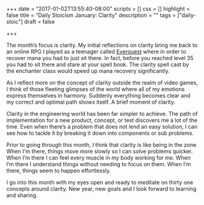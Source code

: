 +++
date = "2017-01-02T13:55:40-08:00"
scripts = []
css = []
highlight = false
title = "Daily Stoicism January: Clarity"
description = ""
tags = ["daily-stoic"]
draft = false

+++

The month’s focus is clarity. My initial reflections on clarity bring me back to an online RPG I played as a teenager called [Everquest](https://en.wikipedia.org/wiki/EverQuest) where in order to recover mana you had to just sit there. In fact, before you reached level 35 you had to sit there and stare at your spell book. The clarity spell cast by the enchanter class would speed up mana recovery significantly.

As I reflect more on the concept of clarity outside the realm of video games, I think of those fleeting glimpses of the world where all of my emotions express themselves in harmony. Suddenly everything becomes clear and my correct and optimal path shows itself. A brief moment of clarity.

Clarity in the engineering world has been far simpler to achieve. The path of implementation for a new product, concept, or test discovers me a lot of the time. Even when there’s a problem that does not lend an easy solution, I can see how to tackle it by breaking it down into components or sub problems.

Prior to going through this month, I think that clarity is like being in the zone. When I'm there, things move more slowly so I can solve problems quicker. When I’m there I can feel every muscle in my body working for me. When I’m there I understand things without needing to focus on them. When I’m there, things seem to happen effortlessly.

I go into this month with my eyes open and ready to meditate on thirty one concepts around clarity. New year, new goals and I look forward to learning and sharing.